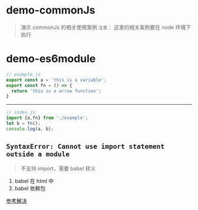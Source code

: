 # demo-commonJs
> 演示 commonJs 的相关使用案例
`注意`： 这里的相关案例要在 node 环境下执行

# demo-es6module
```javascript
// example.js
export const a = 'this is a variable';
export const fn = () => {
  return 'this is a arrow function';
}
```
---
```javascript
// index.js
import {a,fn} from './example';
let b = fn();
console.log(a, b);
```
## `SyntaxError: Cannot use import statement outside a module`
> 不支持 import，需要 babel 转义

1.  babel 在 html 中
2.  babel 依赖包

[参考解决](https://wangdoc.com/es6/intro.html)
